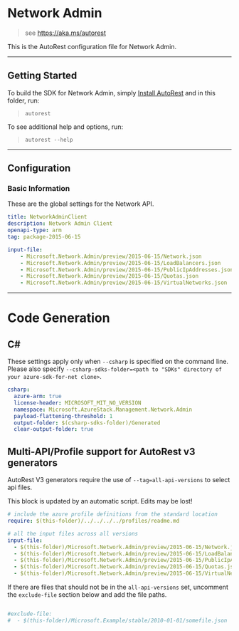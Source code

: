 # Network Admin

> see https://aka.ms/autorest

This is the AutoRest configuration file for Network Admin.

---
## Getting Started
To build the SDK for Network Admin, simply [Install AutoRest](https://aka.ms/autorest/install) and in this folder, run:

> `autorest`

To see additional help and options, run:

> `autorest --help`
---

## Configuration

### Basic Information
These are the global settings for the Network API.

``` yaml
title: NetworkAdminClient
description: Network Admin Client
openapi-type: arm
tag: package-2015-06-15
```

``` yaml
input-file:
    - Microsoft.Network.Admin/preview/2015-06-15/Network.json
    - Microsoft.Network.Admin/preview/2015-06-15/LoadBalancers.json
    - Microsoft.Network.Admin/preview/2015-06-15/PublicIpAddresses.json
    - Microsoft.Network.Admin/preview/2015-06-15/Quotas.json
    - Microsoft.Network.Admin/preview/2015-06-15/VirtualNetworks.json
```

---
# Code Generation

## C#

These settings apply only when `--csharp` is specified on the command line.
Please also specify `--csharp-sdks-folder=<path to "SDKs" directory of your azure-sdk-for-net clone>`.

``` yaml $(csharp)
csharp:
  azure-arm: true
  license-header: MICROSOFT_MIT_NO_VERSION
  namespace: Microsoft.AzureStack.Management.Network.Admin
  payload-flattening-threshold: 1
  output-folder: $(csharp-sdks-folder)/Generated
  clear-output-folder: true
```

## Multi-API/Profile support for AutoRest v3 generators

AutoRest V3 generators require the use of `--tag=all-api-versions` to select api files.

This block is updated by an automatic script. Edits may be lost!

``` yaml $(tag) == 'all-api-versions' /* autogenerated */
# include the azure profile definitions from the standard location
require: $(this-folder)/../../../../profiles/readme.md

# all the input files across all versions
input-file:
  - $(this-folder)/Microsoft.Network.Admin/preview/2015-06-15/Network.json
  - $(this-folder)/Microsoft.Network.Admin/preview/2015-06-15/LoadBalancers.json
  - $(this-folder)/Microsoft.Network.Admin/preview/2015-06-15/PublicIpAddresses.json
  - $(this-folder)/Microsoft.Network.Admin/preview/2015-06-15/Quotas.json
  - $(this-folder)/Microsoft.Network.Admin/preview/2015-06-15/VirtualNetworks.json

```

If there are files that should not be in the `all-api-versions` set,
uncomment the  `exclude-file` section below and add the file paths.

``` yaml $(tag) == 'all-api-versions'

#exclude-file:  
#  - $(this-folder)/Microsoft.Example/stable/2010-01-01/somefile.json
```
